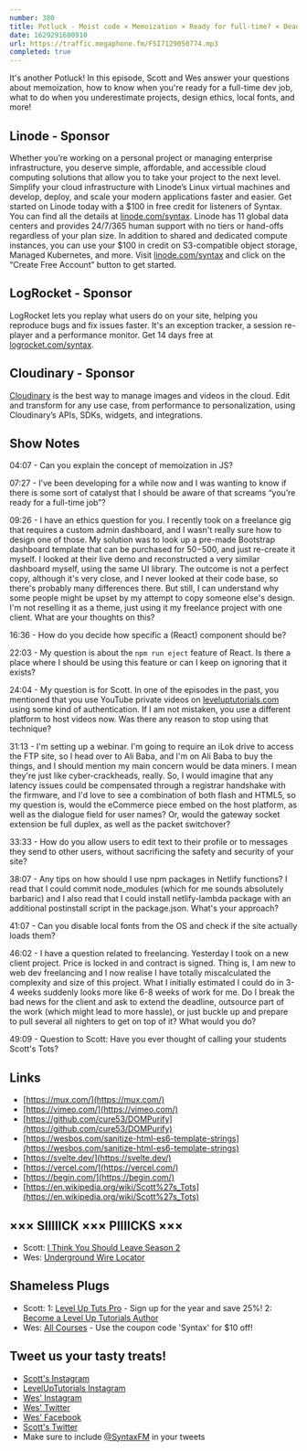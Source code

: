 ```yaml
---
number: 380
title: Potluck - Moist code × Memoization × Ready for full-time? × Deadlines × Design ethics × React components × Video hosting × Local fonts × More!
date: 1629291600910
url: https://traffic.megaphone.fm/FSI7129050774.mp3
completed: true
---
```


It's another Potluck! In this episode, Scott and Wes answer your questions about memoization, how to know when you're ready for a full-time dev job, what to do when you underestimate projects, design ethics, local fonts, and more!

## Linode - Sponsor
Whether you’re working on a personal project or managing enterprise infrastructure, you deserve simple, affordable, and accessible cloud computing solutions that allow you to take your project to the next level. Simplify your cloud infrastructure with Linode’s Linux virtual machines and develop, deploy, and scale your modern applications faster and easier. Get started on Linode today with a $100 in free credit for listeners of Syntax. You can find all the details at [linode.com/syntax](https://linode.com/syntax). Linode has 11 global data centers and provides 24/7/365 human support with no tiers or hand-offs regardless of your plan size. In addition to shared and dedicated compute instances, you can use your $100 in credit on S3-compatible object storage, Managed Kubernetes, and more. Visit [linode.com/syntax](https://linode.com/syntax) and click on the “Create Free Account” button to get started.

## LogRocket - Sponsor
LogRocket lets you replay what users do on your site, helping you reproduce bugs and fix issues faster. It's an exception tracker, a session re-player and a performance monitor. Get 14 days free at [logrocket.com/syntax](https://logrocket.com/syntax).

## Cloudinary - Sponsor
[Cloudinary](https://cloudinary.com/?utm_source=Syntax.fm&utm_medium=Podcast&utm_content=Cloudinary_Syntax_podcast) is the best way to manage images and videos in the cloud. Edit and transform for any use case, from performance to personalization, using Cloudinary’s APIs, SDKs, widgets, and integrations.

## Show Notes
04:07 - Can you explain the concept of memoization in JS?	

07:27 - I’ve been developing for a while now and I was wanting to know if there is some sort of catalyst that I should be aware of that screams “you’re ready for a full-time job”?

09:26 - I have an ethics question for you. I recently took on a freelance gig that requires a custom admin dashboard, and I wasn't really sure how to design one of those. My solution was to look up a pre-made Bootstrap dashboard template that can be purchased for $50-$500, and just re-create it myself. I looked at their live demo and reconstructed a very similar dashboard myself, using the same UI library. The outcome is not a perfect copy, although it's very close, and I never looked at their code base, so there's probably many differences there. But still, I can understand why some people might be upset by my attempt to copy someone else's design. I'm not reselling it as a theme, just using it my freelance project with one client. What are your thoughts on this?

16:36 - How do you decide how specific a (React) component should be?

22:03 - My question is about the `npm run eject` feature of React. Is there a place where I should be using this feature or can I keep on ignoring that it exists?	

24:04 - My question is for Scott. In one of the episodes in the past, you mentioned that you use YouTube private videos on [leveluptutorials.com](http://leveluptutorials.com/) using some kind of authentication. If I am not mistaken, you use a different platform to host videos now. Was there any reason to stop using that technique?	

31:13 - I'm setting up a webinar. I'm going to require an iLok drive to access the FTP site, so I head over to Ali Baba, and I'm on Ali Baba to buy the things, and I should mention my main concern would be data miners. I mean they're just like cyber-crackheads, really. So, I would imagine that any latency issues could be compensated through a registrar handshake with the firmware, and I'd love to see a combination of both flash and HTML5, so my question is, would the eCommerce piece embed on the host platform, as well as the dialogue field for user names? Or, would the gateway socket extension be full duplex, as well as the packet switchover?	

33:33 - How do you allow users to edit text to their profile or to messages they send to other users, without sacrificing the safety and security of your site?

38:07 - Any tips on how should I use npm packages in Netlify functions? I read that I could commit node_modules (which for me sounds absolutely barbaric) and I also read that I could install netlify-lambda package with an additional postinstall script in the package.json. What's your approach?

41:07 - Can you disable local fonts from the OS and check if the site actually loads them? 

46:02 - I have a question related to freelancing. Yesterday I took on a new client project. Price is locked in and contract is signed. Thing is, I am new to web dev freelancing and I now realise I have totally miscalculated the complexity and size of this project. What I initially estimated I could do in 3-4 weeks suddenly looks more like 6-8 weeks of work for me. Do I break the bad news for the client and ask to extend the deadline, outsource part of the work (which might lead to more hassle), or just buckle up and prepare to pull several all nighters to get on top of it? What would you do?

49:09 - Question to Scott: Have you ever thought of calling your students Scott's Tots?	

## Links
* [https://mux.com/](https://mux.com/)
* [https://vimeo.com/](https://vimeo.com/)
* [https://github.com/cure53/DOMPurify](https://github.com/cure53/DOMPurify)
* [https://wesbos.com/sanitize-html-es6-template-strings](https://wesbos.com/sanitize-html-es6-template-strings)
* [https://svelte.dev/](https://svelte.dev/)
* [https://vercel.com/](https://vercel.com/)
* [https://begin.com/](https://begin.com/)
* [https://en.wikipedia.org/wiki/Scott%27s_Tots](https://en.wikipedia.org/wiki/Scott%27s_Tots)

## ××× SIIIIICK ××× PIIIICKS ×××
* Scott: [I Think You Should Leave Season 2](https://www.netflix.com/title/80986854)
* Wes: [Underground Wire Locator](https://amzn.to/2Vutc8J) 

## Shameless Plugs
* Scott:
  1: [Level Up Tuts Pro](https://www.leveluptutorials.com/pro) - Sign up for the year and save 25%!
  2: [Become a Level Up Tutorials Author](https://forms.gle/47fnupLTnpatKXiH6)
* Wes: [All Courses](https://wesbos.com/courses/) - Use the coupon code 'Syntax' for $10 off!

## Tweet us your tasty treats!
* [Scott's Instagram](https://www.instagram.com/stolinski/)
* [LevelUpTutorials Instagram](https://www.instagram.com/LevelUpTutorials/)
* [Wes' Instagram](https://www.instagram.com/wesbos/)
* [Wes' Twitter](https://twitter.com/wesbos)
* [Wes' Facebook](https://www.facebook.com/wesbos.developer)
* [Scott's Twitter](https://twitter.com/stolinski)
* Make sure to include [@SyntaxFM](https://twitter.com/SyntaxFM) in your tweets